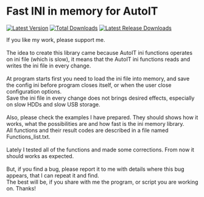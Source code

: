 #  Fast INI in memory for AutoIT

[![Latest Version](https://img.shields.io/github/release/Wilenty/Fast-INI-in-memory-for-AutoIT.svg)](https://github.com/Wilenty/Fast-INI-in-memory-for-AutoIT/releases/latest)
[![Total Downloads](https://img.shields.io/github/downloads/Wilenty/Fast-INI-in-memory-for-AutoIT/total.svg)](https://github.com/Wilenty/Fast-INI-in-memory-for-AutoIT/releases)
[![Latest Release Downloads](https://img.shields.io/github/downloads/Wilenty/Fast-INI-in-memory-for-AutoIT/latest/total.svg)](https://github.com/Wilenty/Fast-INI-in-memory-for-AutoIT/releases/latest)

If you like my work, please support me.<br>
<br>
The idea to create this library came because AutoIT ini functions operates on ini file (which is slow), it means that the AutoIT ini functions reads and writes the ini file in every change.<br>
<br>
At program starts first you need to load the ini file into memory, and save the config ini before program closes itself, or when the user close configuration options.<br>
Save the ini file in every change does not brings desired effects, especially on slow HDDs and slow USB storage.<br>
<br>
Also, please check the examples I have prepared. They should shows how it works, what the possibilities are and how fast is the ini memory library.<br>
All functions and their result codes are described in a file named Functions_list.txt.<br>
<br>
Lately I tested all of the functions and made some corrections. From now it should works as expected.<br>
<br>
But, if you find a bug, please report it to me with details where this bug appears, that I can repeat it and find.<br>
The best will be, if you share with me the program, or script you are working on. Thanks!

